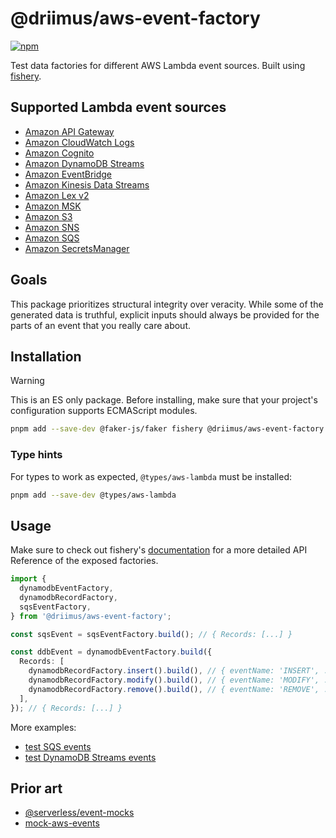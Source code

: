# @driimus/aws-event-factory

[![npm](https://img.shields.io/npm/v/@driimus/aws-event-factory.svg?style=flat)](https://www.npmjs.com/package/@driimus/aws-event-factory)

Test data factories for different AWS Lambda event sources. Built using [fishery](https://github.com/thoughtbot/fishery).

## Supported Lambda event sources

- [Amazon API Gateway](https://aws.amazon.com/api-gateway/)
- [Amazon CloudWatch Logs](https://docs.aws.amazon.com/AmazonCloudWatch/latest/logs/WhatIsCloudWatchLogs.html)
- [Amazon Cognito](https://docs.aws.amazon.com/cognito/latest/developerguide/cognito-user-identity-pools-working-with-aws-lambda-triggers.html)
- [Amazon DynamoDB Streams](https://docs.aws.amazon.com/amazondynamodb/latest/developerguide/Streams.Lambda.html)
- [Amazon EventBridge](https://aws.amazon.com/eventbridge/)
- [Amazon Kinesis Data Streams](https://aws.amazon.com/kinesis/data-streams/)
- [Amazon Lex v2](https://docs.aws.amazon.com/lexv2/latest/dg/lambda.html)
- [Amazon MSK](https://docs.aws.amazon.com/lambda/latest/dg/with-msk.html)
- [Amazon S3](https://aws.amazon.com/s3/)
- [Amazon SNS](https://aws.amazon.com/sqs/)
- [Amazon SQS](https://aws.amazon.com/sqs/)
- [Amazon SecretsManager](https://docs.aws.amazon.com/secretsmanager/latest/userguide/rotating-secrets-lambda-function-overview.html)

## Goals

This package prioritizes structural integrity over veracity. While some of the generated data is truthful,
explicit inputs should always be provided for the parts of an event that you really care about.

## Installation

> [!WARNING]
> This is an ES only package. Before installing, make sure that your project's configuration supports ECMAScript modules.

```sh
pnpm add --save-dev @faker-js/faker fishery @driimus/aws-event-factory
```

### Type hints

For types to work as expected, `@types/aws-lambda` must be installed:

```sh
pnpm add --save-dev @types/aws-lambda

```

## Usage

Make sure to check out fishery's [documentation](https://github.com/thoughtbot/fishery#documentation) for a more detailed API Reference of the exposed factories.

```ts
import {
  dynamodbEventFactory,
  dynamodbRecordFactory,
  sqsEventFactory,
} from '@driimus/aws-event-factory';

const sqsEvent = sqsEventFactory.build(); // { Records: [...] }

const ddbEvent = dynamodbEventFactory.build({
  Records: [
    dynamodbRecordFactory.insert().build(), // { eventName: 'INSERT', ...}
    dynamodbRecordFactory.modify().build(), // { eventName: 'MODIFY', ...}
    dynamodbRecordFactory.remove().build(), // { eventName: 'REMOVE', ...}
  ],
}); // { Records: [...] }
```

More examples:

- [test SQS events](../sqs-permanent-failure-dlq/tests/index.test.ts)
- [test DynamoDB Streams events](../lambda-batch-processor/tests/dynamodb.test.ts)

## Prior art

- [@serverless/event-mocks](https://github.com/serverless/event-mocks)
- [mock-aws-events](https://github.com/Metronome-Industries/node-mock-aws-events)
